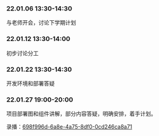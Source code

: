 ### 22.01.06 13:30-14:30

与老师开会，讨论下学期计划

### 22.01.12 13:30-14:00

初步讨论分工

### 22.01.22 13:30-14:30

开发环境和部署答疑

### 22.01.27 19:00-20:00

项目部署图和组件讲解，部分内容答疑，明确安排，着手计划。

录播：[698f996d-6a8e-4a75-8df0-0cd246ca8a71](https://meeting.tencent.com/user-center/shared-record-info?id=698f996d-6a8e-4a75-8df0-0cd246ca8a71&from=6&click_source_for_middle_login=1)